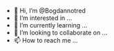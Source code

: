- 👋 Hi, I’m @Bogdannotred
- 👀 I’m interested in ...
- 🌱 I’m currently learning ...
- 💞️ I’m looking to collaborate on ...
- 📫 How to reach me ...

<!---
Bogdannotred/Bogdannotred is a ✨ special ✨ repository because its `README.md` (this file) appears on your GitHub profile.
You can click the Preview link to take a look at your changes.
--->
